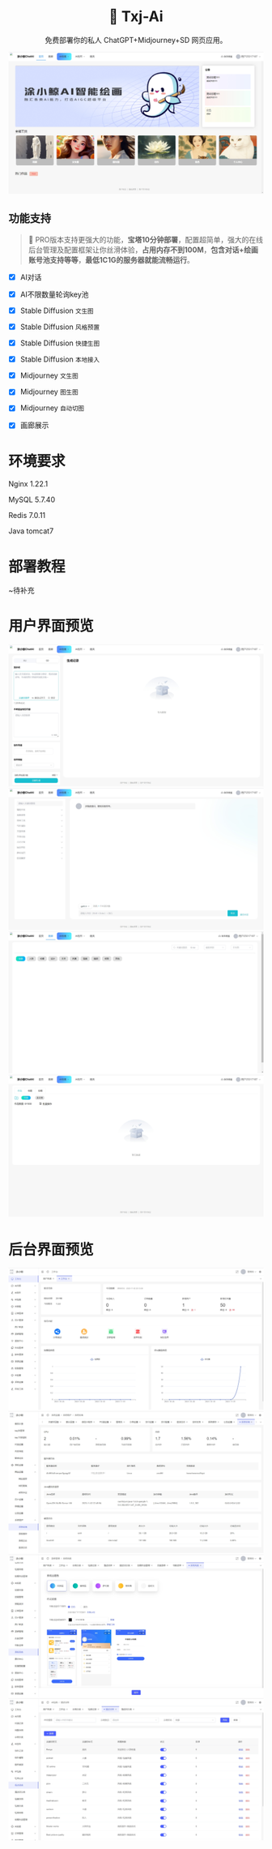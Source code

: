 <div align="center">

<h1 align="center">🍭 Txj-Ai</h1>

免费部署你的私人 ChatGPT+Midjourney+SD 网页应用。

![主界面](./docs/images/PC/首页.png)

</div>

## 功能支持
> 🍭 PRO版本支持更强大的功能，**宝塔10分钟部署**，配置超简单，强大的在线后台管理及配置框架让你丝滑体验，**占用内存不到100M**，**包含对话+绘画账号池支持等等**，**最低1C1G的服务器就能流畅运行**。

- [x] AI对话
- [x] AI不限数量轮询key池
- [x] Stable Diffusion `文生图` 
- [x] Stable Diffusion `风格预置` 
- [x] Stable Diffusion `快捷生图`
- [x] Stable Diffusion `本地接入` 
- [x] Midjourney `文生图` 
- [x] Midjourney `图生图` 
- [x] Midjourney `自动切图` 
- [x] 画廊展示


# 环境要求
Nginx 1.22.1

MySQL 5.7.40

Redis 7.0.11

Java tomcat7
# 部署教程
~待补充
# 用户界面预览
![SD](./docs/images/PC/SD.png)
![AI角色](./docs/images/PC/AI角色.png)
![画廊](./docs/images/PC/画廊.png)
![画夹](./docs/images/PC/画夹.png)

# 后台界面预览
![首页](./docs/images/admin/首页.png)
![系统环境](./docs/images/admin/系统环境.png)
![装修](./docs/images/admin/装修.png)
![AI绘画](./docs/images/admin/AI绘画配置.png)
